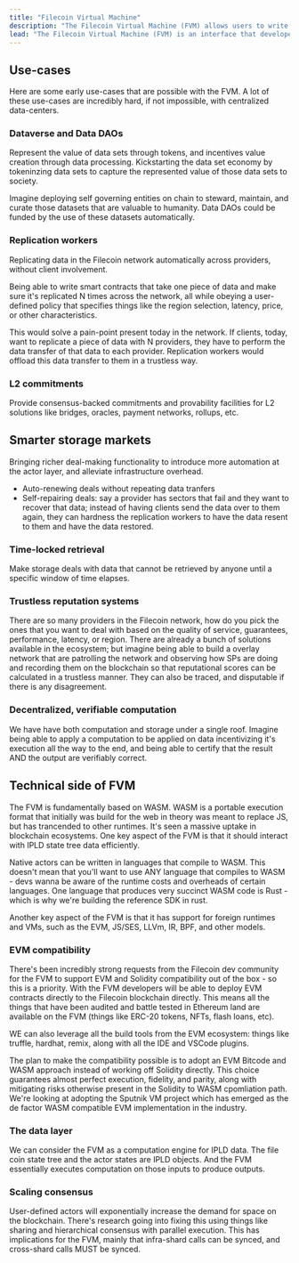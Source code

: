 ```yaml
---
title: "Filecoin Virtual Machine"
description: "The Filecoin Virtual Machine (FVM) allows users to write their own smart-contracts and run them against the Filecoin network. This website contains all the documetation for the FVM project, including examples and reference material to help developers build on the FVM."
lead: "The Filecoin Virtual Machine (FVM) is an interface that developers can use to deploy smart-contracts on the Filecoin network. FVM contracts will introduce the ability to perfom on-chain computation, or the computation of a state. This is the perfect pairing of blockchain storage and computation that Web3 has been waiting for."
---
```


<!-- TODO
## Why it's useful
-->

## Use-cases

Here are some early use-cases that are possible with the FVM. A lot of these use-cases are incredibly hard, if not impossible, with centralized data-centers.

### Dataverse and Data DAOs

Represent the value of data sets through tokens, and incentives value creation through data processing. Kickstarting the data set economy by tokeninzing data sets to capture the represented value of those data sets to society.

Imagine deploying self governing entities on chain to steward, maintain, and curate those datasets that are valuable to humanity. Data DAOs could be funded by the use of these datasets automatically.

### Replication workers

Replicating data in the Filecoin network automatically across providers, without client involvement.

Being able to write smart contracts that take one piece of data and make sure it's replicated N times across the network, all while obeying a user-defined policy that specifies things like the region selection, latency, price, or other characteristics.

This would solve a pain-point present today in the network. If clients, today, want to replicate a piece of data with N providers, they have to perform the data transfer of that data to each provider. Replication workers would offload this data transfer to them in a trustless way.

### L2 commitments

Provide consensus-backed commitments and provability facilities for L2 solutions like bridges, oracles, payment networks, rollups, etc.

## Smarter storage markets

Bringing richer deal-making functionality to introduce more automation at the actor layer, and alleviate infrastructure overhead.

- Auto-renewing deals without repeating data tranfers
- Self-repairing deals: say a provider has sectors that fail and they want to recover that data; instead of having clients send the data over to them again, they can hardness the replication workers to have the data resent to them and have the data restored.

### Time-locked retrieval

Make storage deals with data that cannot be retrieved by anyone until a specific window of time elapses.

### Trustless reputation systems

There are so many providers in the Filecoin network, how do you pick the ones that you want to deal with based on the quality of service, guarantees, performance, latency, or region. There are already a bunch of solutions available in the ecosystem; but imagine being able to build a overlay network that are patrolling the network and observing how SPs are doing and recording them on the blockchain so that reputational scores can be calculated in a trustless manner. They can also be traced, and disputable if there is any disagreement.

### Decentralized, verifiable computation

We have have both computation and storage under a single roof. Imagine being able to apply a computation to be applied on data incentivizing it's execution all the way to the end, and being able to certify that the result AND the output are verifiably correct.

## Technical side of FVM

The FVM is fundamentally based on WASM. WASM is a portable execution format that initially was build for the web in theory was meant to replace JS, but has trancended to other runtimes. It's seen a massive uptake in blockchain ecosystems. One key aspect of the FVM is that it should interact with IPLD state tree data efficiently.

Native actors can be written in languages that compile to WASM. This doesn't mean that you'll want to use ANY language that compiles to WASM - devs wanna be aware of the runtime costs and overheads of certain languages. One language that produces very succinct WASM code is Rust - which is why we're building the reference SDK in rust.

Another key aspect of the FVM is that it has support for foreign runtimes and VMs, such as the EVM, JS/SES, LLVm, IR, BPF, and other models.

### EVM compatibility

There's been incredibly strong requests from the Filecoin dev community for the FVM to support EVM and Solidity compatibility out of the box - so this is a priority. With the FVM developers will be able to deploy EVM contracts directly to the Filecoin blockchain directly. This means all the things that have been audited and battle tested in Ethereum land are available on the FVM (things like ERC-20 tokens, NFTs, flash loans, etc).

WE can also leverage all the build tools from the EVM ecosystem: things like truffle, hardhat, remix, along with all the IDE and VSCode plugins.

The plan to make the compatibility possible is to adopt an EVM Bitcode and WASM approach instead of working off Solidity directly. This choice guarantees almost perfect execution, fidelity, and parity, along with mitigating risks otherwise present in the Solidity to WASM cpomliation path. We're looking at adopting the Sputnik VM project which has emerged as the de factor WASM compatible EVM implementation in the industry.

### The data layer

We can consider the FVM as a computation engine for IPLD data. The file coin state tree and the actor states are IPLD objects. And the FVM essentially executes computation on those inputs to produce outputs.

### Scaling consensus

User-defined actors will exponentially increase the demand for space on the blockchain. There's research going into fixing this using things like sharing and hierarchical consensus with parallel execution. This has implications for the FVM, mainly that infra-shard calls can be synced, and cross-shard calls MUST be synced.
